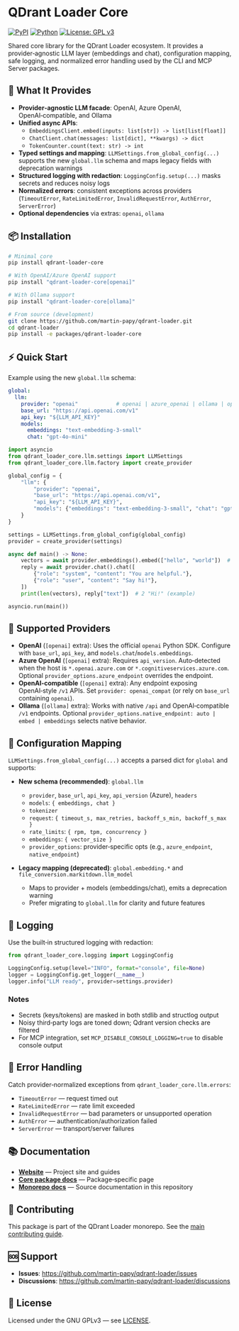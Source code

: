 # QDrant Loader Core

[![PyPI](https://img.shields.io/pypi/v/qdrant-loader-core)](https://pypi.org/project/qdrant-loader-core/)
[![Python](https://img.shields.io/pypi/pyversions/qdrant-loader-core)](https://pypi.org/project/qdrant-loader-core/)
[![License: GPL v3](https://img.shields.io/badge/License-GPLv3-blue.svg)](https://www.gnu.org/licenses/gpl-3.0)

Shared core library for the QDrant Loader ecosystem. It provides a provider‑agnostic LLM layer (embeddings and chat), configuration mapping, safe logging, and normalized error handling used by the CLI and MCP Server packages.

## 🚀 What It Provides

- **Provider‑agnostic LLM facade**: OpenAI, Azure OpenAI, OpenAI‑compatible, and Ollama
- **Unified async APIs**:
  - `EmbeddingsClient.embed(inputs: list[str]) -> list[list[float]]`
  - `ChatClient.chat(messages: list[dict], **kwargs) -> dict`
  - `TokenCounter.count(text: str) -> int`
- **Typed settings and mapping**: `LLMSettings.from_global_config(...)` supports the new `global.llm` schema and maps legacy fields with deprecation warnings
- **Structured logging with redaction**: `LoggingConfig.setup(...)` masks secrets and reduces noisy logs
- **Normalized errors**: consistent exceptions across providers (`TimeoutError`, `RateLimitedError`, `InvalidRequestError`, `AuthError`, `ServerError`)
- **Optional dependencies** via extras: `openai`, `ollama`

## 📦 Installation

```bash
# Minimal core
pip install qdrant-loader-core

# With OpenAI/Azure OpenAI support
pip install "qdrant-loader-core[openai]"

# With Ollama support
pip install "qdrant-loader-core[ollama]"

# From source (development)
git clone https://github.com/martin-papy/qdrant-loader.git
cd qdrant-loader
pip install -e packages/qdrant-loader-core
```

## ⚡ Quick Start

Example using the new `global.llm` schema:

```yaml
global:
  llm:
    provider: "openai"            # openai | azure_openai | ollama | openai_compat
    base_url: "https://api.openai.com/v1"
    api_key: "${LLM_API_KEY}"
    models:
      embeddings: "text-embedding-3-small"
      chat: "gpt-4o-mini"
```

```python
import asyncio
from qdrant_loader_core.llm.settings import LLMSettings
from qdrant_loader_core.llm.factory import create_provider

global_config = {
    "llm": {
        "provider": "openai",
        "base_url": "https://api.openai.com/v1",
        "api_key": "${LLM_API_KEY}",
        "models": {"embeddings": "text-embedding-3-small", "chat": "gpt-4o-mini"},
    }
}

settings = LLMSettings.from_global_config(global_config)
provider = create_provider(settings)

async def main() -> None:
    vectors = await provider.embeddings().embed(["hello", "world"])  # list[list[float]]
    reply = await provider.chat().chat([
        {"role": "system", "content": "You are helpful."},
        {"role": "user", "content": "Say hi!"},
    ])
    print(len(vectors), reply["text"])  # 2 "Hi!" (example)

asyncio.run(main())
```

## 🔌 Supported Providers

- **OpenAI** (`[openai]` extra): Uses the official `openai` Python SDK. Configure with `base_url`, `api_key`, and `models.chat`/`models.embeddings`.
- **Azure OpenAI** (`[openai]` extra): Requires `api_version`. Auto‑detected when the host is `*.openai.azure.com` or `*.cognitiveservices.azure.com`. Optional `provider_options.azure_endpoint` overrides the endpoint.
- **OpenAI‑compatible** (`[openai]` extra): Any endpoint exposing OpenAI‑style `/v1` APIs. Set `provider: openai_compat` (or rely on `base_url` containing `openai`).
- **Ollama** (`[ollama]` extra): Works with native `/api` and OpenAI‑compatible `/v1` endpoints. Optional `provider_options.native_endpoint: auto | embed | embeddings` selects native behavior.

## 🔧 Configuration Mapping

`LLMSettings.from_global_config(...)` accepts a parsed dict for `global` and supports:

- **New schema (recommended)**: `global.llm`
  - `provider`, `base_url`, `api_key`, `api_version` (Azure), `headers`
  - `models`: `{ embeddings, chat }`
  - `tokenizer`
  - `request`: `{ timeout_s, max_retries, backoff_s_min, backoff_s_max }`
  - `rate_limits`: `{ rpm, tpm, concurrency }`
  - `embeddings`: `{ vector_size }`
  - `provider_options`: provider‑specific opts (e.g., `azure_endpoint`, `native_endpoint`)

- **Legacy mapping (deprecated)**: `global.embedding.*` and `file_conversion.markitdown.llm_model`
  - Maps to provider + models (embeddings/chat), emits a deprecation warning
  - Prefer migrating to `global.llm` for clarity and future features

## 🧾 Logging

Use the built‑in structured logging with redaction:

```python
from qdrant_loader_core.logging import LoggingConfig

LoggingConfig.setup(level="INFO", format="console", file=None)
logger = LoggingConfig.get_logger(__name__)
logger.info("LLM ready", provider=settings.provider)
```

### Notes

- Secrets (keys/tokens) are masked in both stdlib and structlog output
- Noisy third‑party logs are toned down; Qdrant version checks are filtered
- For MCP integration, set `MCP_DISABLE_CONSOLE_LOGGING=true` to disable console output

## 🧰 Error Handling

Catch provider‑normalized exceptions from `qdrant_loader_core.llm.errors`:

- `TimeoutError` — request timed out
- `RateLimitedError` — rate limit exceeded
- `InvalidRequestError` — bad parameters or unsupported operation
- `AuthError` — authentication/authorization failed
- `ServerError` — transport/server failures

## 📚 Documentation

- **[Website](https://qdrant-loader.net)** — Project site and guides
- **[Core package docs](https://qdrant-loader.net/docs/packages/core/README.html)** — Package‑specific page
- **[Monorepo docs](../../docs/)** — Source documentation in this repository

## 🤝 Contributing

This package is part of the QDrant Loader monorepo. See the [main contributing guide](../../CONTRIBUTING.md).

## 🆘 Support

- **Issues**: <https://github.com/martin-papy/qdrant-loader/issues>
- **Discussions**: <https://github.com/martin-papy/qdrant-loader/discussions>

## 📄 License

Licensed under the GNU GPLv3 — see [LICENSE](../../LICENSE).
